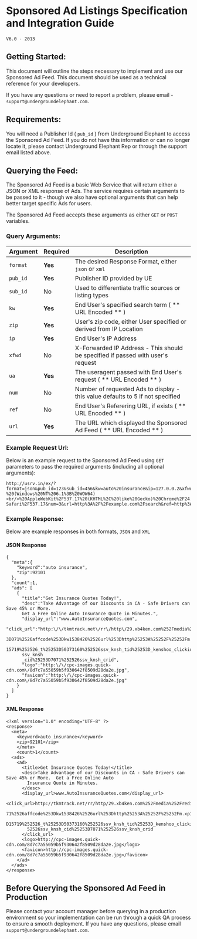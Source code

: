
# Sponsored Ad Listings Specification and Integration Guide
  `V6.0 - 2013`


## Getting Started:

This document will outline the steps necessary to implement and use our Sponsored Ad Feed.  This document should be used as a technical reference for your developers.

If you have any questions or need to report a problem, please email -
`support@undergroundelephant.com`.


## Requirements:

You will need a Publisher Id ( `pub_id` ) from Underground Elephant to access the Sponsored Ad Feed.
If you do not have this information or can no longer locate it, please contact Underground Elephant Rep or through the support email listed above.


## Querying the Feed:

The Sponsored Ad Feed is a basic Web Service that will return either a JSON or XML response of Ads.  The service requires certain arguments to be passed to it - though we also have optional arguments that can help better target specific Ads for users.

The Sponsored Ad Feed accepts these arguments as either `GET` or `POST` variables.


### Query Arguments:

Argument | Required | Description
--- | --- | ---
`format` | **Yes** | The desired Response Format, either `json` or `xml`
`pub_id` | **Yes** | Publisher ID provided by UE
`sub_id` | No | Used to differentiate traffic sources or listing types
`kw` | **Yes** | End User's specified search term ( ** URL Encoded ** )
`zip` | **Yes** | User's zip code, either User specified or derived from IP Location
`ip` | **Yes** | End User's IP Address
`xfwd` | No | X-Forwarded IP Address - This should be specified if passed with user's request
`ua` | **Yes** | The useragent passed with End User's request ( ** URL Encoded ** )
`num` | No | Number of requested Ads to display - this value defaults to 5 if not specified
`ref` | No | End User's Referering URL, if exists ( ** URL Encoded ** )
`url` | **Yes** | The URL which displayed the Sponsored Ad Feed ( ** URL Encoded ** )


### Example Request Url:

Below is an example request to the Sponsored Ad Feed using `GET` parameters to pass the required arguments (including all optional arguments):

```
http://usrv.in/ex/?format=json&pub_id=123&sub_id=456&kw=auto%20insurance&ip=127.0.0.2&xfwd=127.0.0.1&ua=Mozilla%2F5.0
%20(Windows%20NT%206.1%3B%20WOW64)<br/>%20AppleWebKit%2F537.17%20(KHTML%2C%20like%20Gecko)%20Chrome%2F24.0.1312.57%20
Safari%2F537.17&num=3&url=http%3A%2F%2Fexample.com%2Fsearch&ref=http%3A%2F%2Fwww.google.com&zip=92101
```

### Example Response:

Below are example responses in both formats, `JSON` and `XML`

#### JSON Response
```
{
  "meta":{
    "keyword":"auto insurance",
    "zip":92101
  },
  "count":1,
  "ads": [
    {
      "title":"Get Insurance Quotes Today!",
      "desc":"Take Advantage of our Discounts in CA - Safe Drivers can Save 45% or More. 
      Get a Free Online Auto Insurance Quote in Minutes.",
      "display_url":"www.AutoInsuranceQuotes.com",
      "click_url":"http:\/\/tkmtrack.net\/rr\/http\/29.xb4ken.com%252Fmedia%252Fredir.php%253Fprof%253D48%2526camp%25
      3D071%2526affcode%253Dkw1538426%2526url%253Dhttp%25253A%25252F%25252Fm.xp1.ru4.com%25252Fsclick%25253F_o%25253D
      15719%252526_t%25253D50373160%252526ssv_knsh_tid%25253D_kenshoo_clickid_%252526ssv_knsh_agid%25253D25046%252526
      ssv_knsh
      _cid%25253D7071%252526ssv_knsh_crid",
      "logo":"http:\/\/cpc-images.quick-cdn.com\/8d7c7a55059b5f930642f8509d28da2e.jpg",
      "favicon":"http:\/\/cpc-images.quick-cdn.com\/8d7c7a55059b5f930642f8509d28da2e.jpg"
    }
  ]
}
```

#### XML Response
```
<?xml version="1.0" encoding="UTF-8" ?>
<response>
  <meta>
    <keyword>auto insurance</keyword>
  	<zip>92101</zip>
	</meta>
	<count>1</count>
  <ads>
    <ad>
      <title>Get Insurance Quotes Today!</title>
      <desc>Take Advantage of our Discounts in CA - Safe Drivers can Save 45% or More.  Get a Free Online Auto 
        Insurance Quote in Minutes.
      </desc>
      <display_url>www.AutoInsuranceQuotes.com</display_url>
      <click_url>http://tkmtrack.net/rr/http/29.xb4ken.com%252Fmedia%252Fredir.php%253Fprof%253D48%2526camp%253D70
        71%2526affcode%253Dkw1538426%2526url%253Dhttp%25253A%25252F%25252Fm.xp1.ru4.com%25252Fsclick%25253F_o%25253
        D15719%252526_t%25253D50373160%252526ssv_knsh_tid%25253D_kenshoo_clickid_%252526ssv_knsh_agid%25253D25046%2
        52526ssv_knsh_cid%25253D7071%252526ssv_knsh_crid
      </click_url>
      <logo>http://cpc-images.quick-cdn.com/8d7c7a55059b5f930642f8509d28da2e.jpg</logo>
      <favicon>http://cpc-images.quick-cdn.com/8d7c7a55059b5f930642f8509d28da2e.jpg</favicon>
    </ad>
  </ads>
</response>
```

## Before Querying the Sponsored Ad Feed in Production

Please contact your account manager before querying in a production environment so your implementation can be run through a quick QA process to ensure a smooth deployment.  If you have any questions, please email `support@undergroundelephant.com`.
